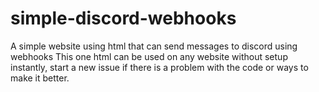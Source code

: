 # simple-discord-webhooks
A simple website using html that can send messages to discord using webhooks
This one html can be used on any website without setup instantly, start a new issue if there is a problem with the code or ways to make it better.
